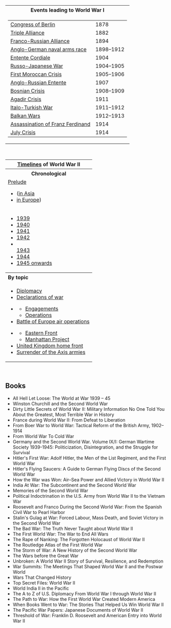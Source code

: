 <table class="vertical-navbox nowraplinks mw-collapsible mw-made-collapsible">
<tbody>
<tr>
<th class="navbox-title">Events leading to&nbsp;<a class="mw-selflink selflink">World War I</a></th>
</tr>
<tr>
<td>
<table>
<tbody>
<tr>
<td><a title="Congress of Berlin" href="https://en.wikipedia.org/wiki/Congress_of_Berlin">Congress of Berlin</a></td>
<td>1878</td>
</tr>
<tr>
<td><a title="Triple Alliance (1882)" href="https://en.wikipedia.org/wiki/Triple_Alliance_(1882)">Triple Alliance</a></td>
<td>1882</td>
</tr>
<tr>
<td><a title="Franco-Russian Alliance" href="https://en.wikipedia.org/wiki/Franco-Russian_Alliance">Franco-Russian Alliance</a></td>
<td>1894</td>
</tr>
<tr>
<td><a title="Anglo-German naval arms race" href="https://en.wikipedia.org/wiki/Anglo-German_naval_arms_race">Anglo-German naval arms race</a></td>
<td>1898&ndash;1912</td>
</tr>
<tr>
<td><a title="Entente Cordiale" href="https://en.wikipedia.org/wiki/Entente_Cordiale">Entente Cordiale</a></td>
<td>1904</td>
</tr>
<tr>
<td><a title="Russo-Japanese War" href="https://en.wikipedia.org/wiki/Russo-Japanese_War">Russo-Japanese War</a></td>
<td>1904&ndash;1905</td>
</tr>
<tr>
<td><a title="First Moroccan Crisis" href="https://en.wikipedia.org/wiki/First_Moroccan_Crisis">First Moroccan Crisis</a></td>
<td>1905&ndash;1906</td>
</tr>
<tr>
<td><a title="Anglo-Russian Convention" href="https://en.wikipedia.org/wiki/Anglo-Russian_Convention">Anglo-Russian Entente</a></td>
<td>1907</td>
</tr>
<tr>
<td><a title="Bosnian Crisis" href="https://en.wikipedia.org/wiki/Bosnian_Crisis">Bosnian Crisis</a></td>
<td>1908&ndash;1909</td>
</tr>
<tr>
<td><a title="Agadir Crisis" href="https://en.wikipedia.org/wiki/Agadir_Crisis">Agadir Crisis</a></td>
<td>1911</td>
</tr>
<tr>
<td><a title="Italo-Turkish War" href="https://en.wikipedia.org/wiki/Italo-Turkish_War">Italo-Turkish War</a></td>
<td>1911&ndash;1912</td>
</tr>
<tr>
<td><a title="Balkan Wars" href="https://en.wikipedia.org/wiki/Balkan_Wars">Balkan Wars</a></td>
<td>1912&ndash;1913</td>
</tr>
<tr>
<td><a title="Assassination of Archduke Franz Ferdinand" href="https://en.wikipedia.org/wiki/Assassination_of_Archduke_Franz_Ferdinand">Assassination of Franz Ferdinand</a></td>
<td>1914</td>
</tr>
<tr>
<td><a title="July Crisis" href="https://en.wikipedia.org/wiki/July_Crisis">July Crisis</a></td>
<td>1914</td>
</tr>
</tbody>
</table>
</td>
</tr>
</tbody>
</table>
</br>

<table class="vertical-navbox nowraplinks">
<tbody>
<tr>
<th><a title="Timeline of World War II" href="https://en.wikipedia.org/wiki/Timeline_of_World_War_II">Timelines</a>&nbsp;of&nbsp;<a class="mw-selflink selflink">World War II</a></th>
</tr>
<tr>
<th style="text-align: center;">Chronological</th>
</tr>
<tr>
<td><a title="Timeline of events preceding World War II" href="https://en.wikipedia.org/wiki/Timeline_of_events_preceding_World_War_II">Prelude</a>
<div class="hlist hlist-separated">
<ul>
<li>(<a title="Events preceding World War II in Asia" href="https://en.wikipedia.org/wiki/Events_preceding_World_War_II_in_Asia">in Asia</a></li>
<li><a title="Events preceding World War II in Europe" href="https://en.wikipedia.org/wiki/Events_preceding_World_War_II_in_Europe">in Europe</a>)</li>
</ul>
</div>
</td>
</tr>
<tr>
<td>
<div class="hlist hlist-separated">
<ul>
<li><a title="Timeline of World War II (1939)" href="https://en.wikipedia.org/wiki/Timeline_of_World_War_II_(1939)">1939</a></li>
<li><a title="Timeline of World War II (1940)" href="https://en.wikipedia.org/wiki/Timeline_of_World_War_II_(1940)">1940</a></li>
<li><a title="Timeline of World War II (1941)" href="https://en.wikipedia.org/wiki/Timeline_of_World_War_II_(1941)">1941</a></li>
<li><a title="Timeline of World War II (1942)" href="https://en.wikipedia.org/wiki/Timeline_of_World_War_II_(1942)">1942</a></li>
<li><br /><a title="Timeline of World War II (1943)" href="https://en.wikipedia.org/wiki/Timeline_of_World_War_II_(1943)">1943</a></li>
<li><a title="Timeline of World War II (1944)" href="https://en.wikipedia.org/wiki/Timeline_of_World_War_II_(1944)">1944</a></li>
<li><a title="Timeline of World War II (1945&ndash;1991)" href="https://en.wikipedia.org/wiki/Timeline_of_World_War_II_(1945%E2%80%931991)">1945 onwards</a></li>
</ul>
</div>
</td>
</tr>
<tr>
<th style="text-align: left;">By topic</th>
</tr>
<tr>
<td>
<div class="plainlist">
<ul>
<li><a title="Diplomatic history of World War II" href="https://en.wikipedia.org/wiki/Diplomatic_history_of_World_War_II">Diplomacy</a></li>
<li><a title="Declarations of war during World War II" href="https://en.wikipedia.org/wiki/Declarations_of_war_during_World_War_II">Declarations of war</a></li>
<li>
<div class="hlist hlist-separated">
<ul>
<li><a title="List of military engagements of World War II" href="https://en.wikipedia.org/wiki/List_of_military_engagements_of_World_War_II#Battles">Engagements</a></li>
<li><a title="List of World War II military operations" href="https://en.wikipedia.org/wiki/List_of_World_War_II_military_operations">Operations</a></li>
</ul>
</div>
</li>
<li><a title="List of air operations during the Battle of Europe" href="https://en.wikipedia.org/wiki/List_of_air_operations_during_the_Battle_of_Europe">Battle of Europe air operations</a></li>
<li>
<div class="hlist hlist-separated">
<ul>
<li><a title="Timeline of the Eastern Front of World War II" href="https://en.wikipedia.org/wiki/Timeline_of_the_Eastern_Front_of_World_War_II">Eastern Front</a></li>
<li><a title="Timeline of the Manhattan Project" href="https://en.wikipedia.org/wiki/Timeline_of_the_Manhattan_Project">Manhattan Project</a></li>
</ul>
</div>
</li>
<li><a title="Timeline of the United Kingdom home front during World War II" href="https://en.wikipedia.org/wiki/Timeline_of_the_United_Kingdom_home_front_during_World_War_II">United Kingdom home front</a></li>
<li><a title="Timeline of the surrender of Axis forces at the end of World War II" href="https://en.wikipedia.org/wiki/Timeline_of_the_surrender_of_Axis_forces_at_the_end_of_World_War_II">Surrender of the Axis armies</a></li>
</ul>
</div>
</td>
</tr>
</tbody>
</table>
</br>

<h2> Books </h2>

<ul>
 <li><a target="_blank" href="https://github.com/manjunath5496/The-Best-Books-on-World-War/blob/master/ww(1).pdf" style="text-decoration:none;">All Hell Let Loose: The World at War 1939 – 45</a></li>
  
<li><a target="_blank" href="https://github.com/manjunath5496/The-Best-Books-on-World-War/blob/master/ww(2).pdf" style="text-decoration:none;">Winston Churchill and the Second World War</a></li>  
  
<li><a target="_blank" href="https://github.com/manjunath5496/The-Best-Books-on-World-War/blob/master/ww(3).pdf" style="text-decoration:none;">Dirty Little Secrets of World War II: Military Information No One Told You About the Greatest, Most Terrible War in History</a></li>
                               
 <li><a target="_blank" href="https://github.com/manjunath5496/The-Best-Books-on-World-War/blob/master/ww(4).pdf" style="text-decoration:none;">France during World War II: From Defeat to Liberation</a></li> 
 
  <li><a target="_blank" href="https://github.com/manjunath5496/The-Best-Books-on-World-War/blob/master/ww(5).pdf" style="text-decoration:none;">From Boer War to World War: Tactical Reform of the British Army, 1902–1914</a></li>   

 <li><a target="_blank" href="https://github.com/manjunath5496/The-Best-Books-on-World-War/blob/master/ww(6).pdf" style="text-decoration:none;"> From World War To Cold War </a></li>
                <li><a target="_blank" href="https://github.com/manjunath5496/The-Best-Books-on-World-War/blob/master/ww(7).pdf" style="text-decoration:none;">Germany and the Second World War. Volume IX/I: German Wartime Society 1939-1945: Politicization, Disintegration, and the Struggle for Survival</a></li>  
         <li><a target="_blank" href="https://github.com/manjunath5496/The-Best-Books-on-World-War/blob/master/ww(8).pdf" style="text-decoration:none;">Hitler's First War: Adolf Hitler, the Men of the List Regiment, and the First World War </a></li>                 
 <li><a target="_blank" href="https://github.com/manjunath5496/The-Best-Books-on-World-War/blob/master/ww(9).pdf" style="text-decoration:none;"> Hitler's Flying Saucers: A Guide to German Flying Discs of the Second World War </a></li>                              

 <li><a target="_blank" href="https://github.com/manjunath5496/The-Best-Books-on-World-War/blob/master/ww(10).pdf" style="text-decoration:none;"> How the War was Won: Air–Sea Power and Allied Victory in World War II </a></li>
                
 <li><a target="_blank" href="https://github.com/manjunath5496/The-Best-Books-on-World-War/blob/master/ww(11).pdf" style="text-decoration:none;"> India At War: The Subcontinent and the Second World War  </a></li>                              
<li><a target="_blank" href="https://github.com/manjunath5496/The-Best-Books-on-World-War/blob/master/ww(12).rar" style="text-decoration:none;">Memories of the Second World War</a></li>

  <li><a target="_blank" href="https://github.com/manjunath5496/The-Best-Books-on-World-War/blob/master/ww(13).pdf" style="text-decoration:none;">Political Indoctrination in the U.S. Army from World War II to the Vietnam War</a></li>

  <li><a target="_blank" href="https://github.com/manjunath5496/The-Best-Books-on-World-War/blob/master/ww(14).pdf" style="text-decoration:none;">Roosevelt and Franco During the Second World War: From the Spanish Civil War to Pearl Harbor</a></li>
                <li><a target="_blank" href="https://github.com/manjunath5496/The-Best-Books-on-World-War/blob/master/ww(15).pdf" style="text-decoration:none;">Stalin's Gulag at War: Forced Labour, Mass Death, and Soviet Victory in the Second World War</a></li>  
         <li><a target="_blank" href="https://github.com/manjunath5496/The-Best-Books-on-World-War/blob/master/ww(16).pdf" style="text-decoration:none;">The Bad War: The Truth Never Taught about World War II</a></li>                 
 <li><a target="_blank" href="https://github.com/manjunath5496/The-Best-Books-on-World-War/blob/master/ww(17).pdf" style="text-decoration:none;"> The First World War: The War to End All Wars </a></li>                              

 <li><a target="_blank" href="https://github.com/manjunath5496/The-Best-Books-on-World-War/blob/master/ww(18).pdf" style="text-decoration:none;"> The Rape of Nanking: The Forgotten Holocaust of World War II</a></li>
                
 <li><a target="_blank" href="https://github.com/manjunath5496/The-Best-Books-on-World-War/blob/master/ww(19).pdf" style="text-decoration:none;">  The Routledge Atlas of the First World War  </a></li>  
 
 <li><a target="_blank" href="https://github.com/manjunath5496/The-Best-Books-on-World-War/blob/master/ww(20).rar" style="text-decoration:none;">The Storm of War: A New History of the Second World War </a></li>
                
 <li><a target="_blank" href="https://github.com/manjunath5496/The-Best-Books-on-World-War/blob/master/ww(21).pdf" style="text-decoration:none;"> The Wars before the Great War</a></li>  
 
  <li><a target="_blank" href="https://github.com/manjunath5496/The-Best-Books-on-World-War/blob/master/ww(22).pdf" style="text-decoration:none;"> Unbroken: A World War II Story of Survival, Resilience, and Redemption</a></li>
                
 <li><a target="_blank" href="https://github.com/manjunath5496/The-Best-Books-on-World-War/blob/master/ww(23).pdf" style="text-decoration:none;"> War Summits: The Meetings That Shaped World War II and the Postwar World</a></li>
 
 
  <li><a target="_blank" href="https://github.com/manjunath5496/The-Best-Books-on-World-War/blob/master/ww(24).pdf" style="text-decoration:none;"> Wars That Changed History</a></li>  
 
  <li><a target="_blank" href="https://github.com/manjunath5496/The-Best-Books-on-World-War/blob/master/ww(25).pdf" style="text-decoration:none;"> Top Secret Files: World War II </a></li>
                
 <li><a target="_blank" href="https://github.com/manjunath5496/The-Best-Books-on-World-War/blob/master/ww(26).pdf" style="text-decoration:none;"> World India II in the Pacific </a></li>
 
 
  <li><a target="_blank" href="https://github.com/manjunath5496/The-Best-Books-on-World-War/blob/master/ww(27).pdf" style="text-decoration:none;"> The A to Z of U.S. Diplomacy From World War I through World War II</a></li>  
 
  <li><a target="_blank" href="https://github.com/manjunath5496/The-Best-Books-on-World-War/blob/master/ww(28).pdf" style="text-decoration:none;"> The Path to War: How the First World War Created Modern America </a></li>
                
 <li><a target="_blank" href="https://github.com/manjunath5496/The-Best-Books-on-World-War/blob/master/ww(29).pdf" style="text-decoration:none;"> When Books Went to War: The Stories That Helped Us Win World War II </a></li>
 
  
  <li><a target="_blank" href="https://github.com/manjunath5496/The-Best-Books-on-World-War/blob/master/ww(30).pdf" style="text-decoration:none;"> The Pacific War Papers: Japanese Documents of World War II </a></li>
                
 <li><a target="_blank" href="https://github.com/manjunath5496/The-Best-Books-on-World-War/blob/master/ww(31).pdf" style="text-decoration:none;"> Threshold of War: Franklin D. Roosevelt and American Entry into World War II </a></li>
 

</ul>
